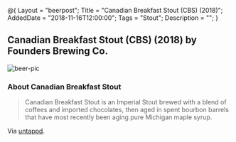 @{ 
 Layout = "beerpost"; 
 Title = "Canadian Breakfast Stout (CBS) (2018)"; 
 AddedDate = "2018-11-16T12:00:00"; 
 Tags = "Stout"; 
 Description = ""; 
 } 
 

## Canadian Breakfast Stout (CBS) (2018) by Founders Brewing Co.

![beer-pic]

### About Canadian Breakfast Stout

> Canadian Breakfast Stout is an Imperial Stout brewed with a blend of coffees and imported chocolates, then aged in spent bourbon barrels that have most recently been aging pure Michigan maple syrup.

Via [untappd][untappd-url].

[untappd-url]: <https://untappd.com/b/founders-brewing-co-canadian-breakfast-stout-cbs-2018/2784552>
[beer-pic]: https://jasonpowley.com/assets/img/2018-11-13-canadian-breakfast-stout.jpeg "Canadian Breakfast Stout (CBS) (2018) by Founders Brewing Co."
